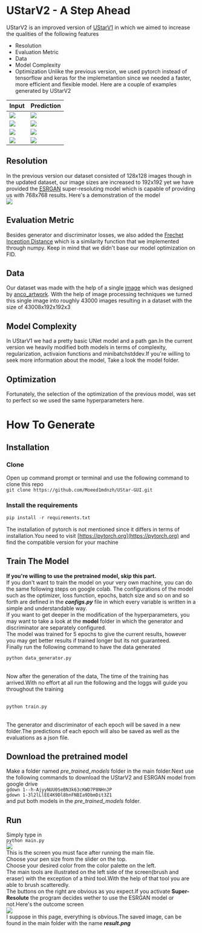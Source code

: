 # UStarV2 - A Step Ahead
UStarV2 is an improved version of [UStarV1](https://github.com/Moeed1mdnzh/UStarV1) in which we aimed to increase the qualities of the following features
- Resolution
- Evaluation Metric
- Data
- Model Complexity
- Optimization
Unlike the previous version, we used pytorch instead of tensorflow and keras for the implemetantion since we needed a faster, more efficient and flexible model.
Here are a couple of examples generated by UStarV2


|Input|Prediction| 
|-------------|-------------|
|![](https://github.com/Moeed1mdnzh/UStarV2/blob/master/previews/sample_1.jpg)|![](https://github.com/Moeed1mdnzh/UStarV2/blob/master/previews/prediction_1.jpg)|
![](https://github.com/Moeed1mdnzh/UStarV2/blob/master/previews/sample_2.jpg)|![](https://github.com/Moeed1mdnzh/UStarV2/blob/master/previews/prediction_2.jpg)|
![](https://github.com/Moeed1mdnzh/UStarV2/blob/master/previews/sample_3.jpg)|![](https://github.com/Moeed1mdnzh/UStarV2/blob/master/previews/prediction_3.jpg)|
![](https://github.com/Moeed1mdnzh/UStarV2/blob/master/previews/sample_4.jpg)|![](https://github.com/Moeed1mdnzh/UStarV2/blob/master/previews/prediction_4.jpg)|
  ## Resolution
  In the previous version our dataset consisted of 128x128 images though in the updated dataset, our image sizes are increased to 192x192 yet we have provided the [ESRGAN](https://esrgan.readthedocs.io/en/latest/)
  super-resoluting model which is capable of providing us with 768x768 results. Here's a demonstration of the model<br />
  ![](https://github.com/Moeed1mdnzh/UStarV2/blob/master/assets/Demonstration.png)
## Evaluation Metric
Besides generator and discriminator losses, we also added the [Frechet Inception Distance](https://en.wikipedia.org/wiki/Fr%C3%A9chet_inception_distance) which is a similarity function that we implemented through numpy.
Keep in mind that we didn't base our model optimization on FID.
## Data
Our dataset was made with the help of a single [image](https://github.com/Moeed1mdnzh/UStarV2/blob/master/dataset/data.jpg) which was designed by [anco_artwork](https://www.instagram.com/anco_artwork?igshid=ODA1NTc5OTg5Nw==).
With the help of image processing techniques we turned this single image into roughly 43000 images resulting in a dataset with the size of 43008x192x192x3
## Model Complexity
In UStarV1 we had a pretty basic UNet model and a path gan.In the current version we heavily modified both models in terms of complexity, regularization, activaion functions and minibatchstddev.If you're willing
to seek more information about the model, Take a look the model folder.
## Optimization
Fortunately, the selection of the optimization of the previous model, was set to perfect so we used the same hyperparameters here.

# How To Generate
## Installation
### Clone
Open up command prompt or terminal and use the following command to clone this repo<br />
`git clone https://github.com/Moeed1mdnzh/UStar-GUI.git`<br />
### Install the requirements
```python
pip install -r requirements.txt 
```
The installation of pytorch is not mentioned since it differs in terms of installation.You need to visit [https://pytorch.org](https://pytorch.org) and find the compatible version for your machine
## Train The Model
**If you're willing to use the pretrained model, skip this part.**<br />
If you don't want to train the model on your very own machine, you can do the same following steps on google colab.
The configurations of the model such as the optimizer, loss function, epochs, batch size and so on and so forth are defined in the ***configs.py*** file in which every variable is written in a simple and understandable
way.<br />
If you want to get deeper in the modification of the hyperparameters, you may want to take a look at the **model** folder in which the generator and discriminator are separately configured.<br />
The model was trained for 5 epochs to give the current results, however you may get better results if trained longer but its not guaranteed.<br />
Finally run the following command to have the data generated<br />
```python
python data_generator.py
```
<br />
Now after the generation of the data, The time of the training has arrived.With no effort at all run the following and the loggs will guide you throughout the training<br /><br />

```python
python train.py
```

<br />
The generator and discriminator of each epoch will be saved in a new folder.The predictions of each epoch will also be saved as well as the evaluations as a json file.

## Download the pretrained model
Make a folder named *pre_trained_models* folder in the main folder.Next use the following commands to download the UStarV2 and ESRGAN model from google drive<br />
`gdown 1--h-AjyyNUU0SeBN3k63cKWD7P8NHnJP`<br />
`gdown 1-3l2lLlEE4K9Dl8bnFNBIa9DbmDit3Z1`<br />
and put both models in the *pre_trained_models* folder.
## Run
Simply type in<br />
`python main.py`<br />
![](https://github.com/Moeed1mdnzh/UStarV2/blob/master/assets/page_1.JPG)<br />
This is the screen you must face after running the main file.<br />
Choose your pen size from the slider on the top.<br />Choose your desired color from the color palette on the left.<br />The main tools are illustrated on the left side of the screen(brush and eraser) with the exception of a third tool.With the help of that tool
you are able to brush scatteredly.<br />The buttons on the right are obvious as you expect.If you activate **Super-Resolute** the program decides wether to use the ESRGAN model or not.Here's the outcome screen<br />
![](https://github.com/Moeed1mdnzh/UStarV2/blob/master/assets/page_2.JPG)<br /> 
I suppose in this page, everything is obvious.The saved image, can be found in the main folder with the name ***result.png***
